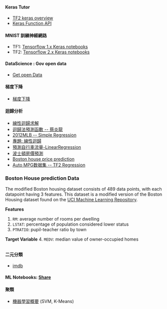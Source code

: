 #### Keras Tutor
* [TF2 keras overview](https://github.com/jumbokh/nknu-class/blob/main/notebooks/001_keras_overview.ipynb)
* [Keras Function API](https://github.com/jumbokh/nknu-class/blob/main/notebooks/002_keras_function.ipynb)
#### MNIST 訓練神經網路
* TF1: [Tensorflow 1.x Keras notebooks](https://github.com/jumbokh/nknu-class/blob/main/notebooks/01_1_%E6%A8%99%E6%BA%96%E7%A5%9E%E7%B6%93%E7%B6%B2%E8%B7%AF%E5%81%9A%E6%89%8B%E5%AF%AB%E8%BE%A8%E8%AD%98%EF%BC%88MNIST%EF%BC%89.ipynb)
* TF2: [Tensorflow 2.x Keras notebooks](https://github.com/jumbokh/nknu-class/blob/main/notebooks/DL_TF2_Ch01_Workshop_TensorFlow_2_0_Environment_Setup_and_Testing.ipynb)
#### DataScience : Gov open data
* [Get open Data](https://github.com/jumbokh/nknu-class/blob/main/notebooks/Get_openData.ipynb)
#### 梯度下降
* [梯度下降](https://github.com/jumbokh/nknu-class/blob/main/notebooks/02_7_%E6%A2%AF%E5%BA%A6%E4%B8%8B%E9%99%8D%E6%B3%95.ipynb)
#### 迴歸分析
* [線性迴歸求解](https://github.com/jumbokh/nknu-class/blob/main/notebooks/02_3_3_%E7%B7%9A%E6%80%A7%E8%BF%B4%E6%AD%B8.ipynb)
* [迴歸法預測函數 -- 蔡炎龍](https://github.com/jumbokh/nknu-class/blob/main/notebooks/14_%E8%BF%B4%E6%AD%B8%E6%B3%95%E9%A0%90%E6%B8%AC%E5%87%BD%E6%95%B8%EF%BC%88%E6%96%B0%E7%89%88%EF%BC%89.ipynb)
* [2012MLB -- Simple Regression](https://github.com/jumbokh/nknu-class/blob/main/notebooks/simple_regression.ipynb)
* [專題: 線性迴歸](https://github.com/jumbokh/nknu-class/blob/main/notebooks/5_6%E5%B0%88%E9%A1%8C_%E7%B7%9A%E6%80%A7%E5%9B%9E%E6%AD%B8.ipynb)
* [預測自行車流量-LinearRegression](https://github.com/jumbokh/nknu-class/blob/main/notebooks/%E9%A0%90%E6%B8%AC%E8%87%AA%E8%A1%8C%E8%BB%8A%E6%B5%81%E9%87%8F_LinearRegression.ipynb)
* [波士頓房價預測](https://github.com/jumbokh/nknu-class/blob/main/notebooks/predicting_house_prices.ipynb)
* [Boston house price prediction](https://github.com/jumbokh/nknu-class/blob/main/notebooks/boston_house_price_prediction.ipynb)
* [Auto MPG数据集 -- TF2 Regression](https://github.com/jumbokh/nknu-class/blob/main/notebooks/105_example_regression.ipynb)
### Boston House prediction Data
The modified Boston housing dataset consists of 489 data points, with each datapoint having 3 features. This dataset is a modified version of the Boston Housing dataset found on the [UCI Machine Learning Repository](https://archive.ics.uci.edu/ml/machine-learning-databases/housing/).

**Features**
1.  `RM`: average number of rooms per dwelling
2. `LSTAT`: percentage of population considered lower status
3. `PTRATIO`: pupil-teacher ratio by town

**Target Variable**
4. `MEDV`: median value of owner-occupied homes
##
#### 二元分類
* [imdb](https://github.com/jumbokh/nknu-class/blob/main/notebooks/imdb_dataset_by_tensorflow_2_0.ipynb)
#### ML Notebooks: [Share](https://drive.google.com/drive/folders/1H4dgIs8jaoW0Amf2kU791Ajl0rE_TozD?usp=sharing)
#### 聚類
* [機器學習概要](https://github.com/jumbokh/nknu-class/blob/main/notebooks/11_%E6%A9%9F%E5%99%A8%E5%AD%B8%E7%BF%92%E6%A6%82%E8%A6%81.ipynb) (SVM, K-Means)
